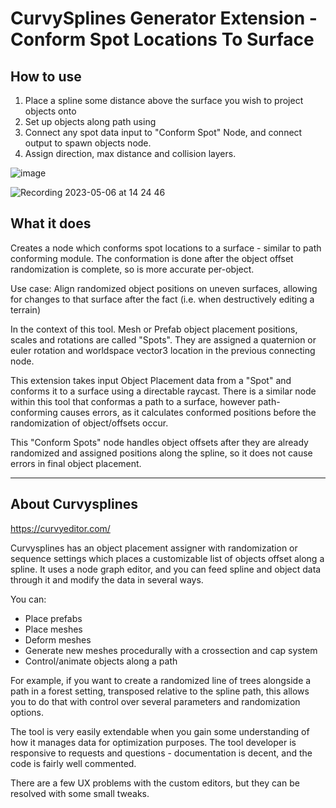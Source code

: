 # CurvySplines Generator Extension - Conform Spot Locations To Surface

## How to use

1. Place a spline some distance above the surface you wish to project objects onto
2. Set up objects along path using 
3. Connect any spot data input to "Conform Spot" Node, and connect output to spawn objects node.
4. Assign direction, max distance and collision layers.

![image](https://user-images.githubusercontent.com/13140865/236643227-7ae5aa32-7306-4473-a0c3-50d2a182d862.png)

![Recording 2023-05-06 at 14 24 46](https://user-images.githubusercontent.com/13140865/236643147-b1450669-f86d-483e-8e65-7cf0004b070a.gif)

## What it does

Creates a node which conforms spot locations to a surface - similar to path conforming module. The conformation is done after the object offset randomization is complete, so is more accurate per-object.
 
Use case: Align randomized object positions on uneven surfaces, allowing for changes to that surface after the fact (i.e. when destructively editing a terrain)

In the context of this tool. Mesh or Prefab object placement positions, scales and rotations are called "Spots". 
They are assigned a quaternion or euler rotation and worldspace vector3 location in the previous connecting node.

This extension takes input Object Placement data from a "Spot" and conforms it to a surface using a directable raycast.
There is a similar node within this tool that conformas a path to a surface, however path-conforming causes errors, as it calculates conformed positions before the randomization of object/offsets occur.
 
This "Conform Spots" node handles object offsets after they are already randomized and assigned positions along the spline, so it does not cause errors in final object placement.

---
## About Curvysplines
https://curvyeditor.com/ 

Curvysplines has an object placement assigner with randomization or sequence settings which places a customizable list of objects offset along a spline.
It uses a node graph editor, and you can feed spline and object data through it and modify the data in several ways.
 
 You can:
   - Place prefabs
   - Place meshes
   - Deform meshes
   - Generate new meshes procedurally with a crossection and cap system
   - Control/animate objects along a path

For example, if you want to create a randomized line of trees alongside a path in a forest setting, transposed relative to the spline path, this allows you to do that with control over several parameters and randomization options.

The tool is very easily extendable when you gain some understanding of how it manages data for optimization purposes.
The tool developer is responsive to requests and questions - documentation is decent, and the code is fairly well commented.
 
There are a few UX problems with the custom editors, but they can be resolved with some small tweaks. 


